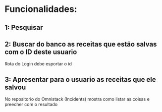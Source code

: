 # Funcionalidades: 


## 1: Pesquisar

## 2: Buscar do banco as receitas que estão salvas com o ID deste usuario
Rota do Login debe esportar o id

## 3: Apresentar para o usuario as receitas que ele salvou
No repositorio do Omnistack (Incidents) mostra como listar as coisas e preecher com o resultado
